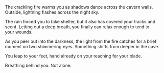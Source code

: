 The crackling fire warms you as shadows dance across the cavern walls.  Outside, lightning flashes across the night sky.

The rain forced you to take shelter, but it also has covered your tracks and scent.  Letting out a deep breath, you finally can relax enough to tend to your wounds.

As you peer out into the darkness, the light from the fire catches for a brief moment on two shimmering eyes.  Something shifts from deeper in the cave.

You leap to your feet, hand already on your reaching for your blade.

Breathing behind you.  Not alone.